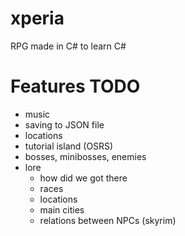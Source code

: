 # xperia
RPG made in C# to learn C#
# Features TODO
* music
* saving to JSON file
* locations
* tutorial island (OSRS)
* bosses, minibosses, enemies
* lore
  * how did we got there
  * races
  * locations
  * main cities
  * relations between NPCs (skyrim)
